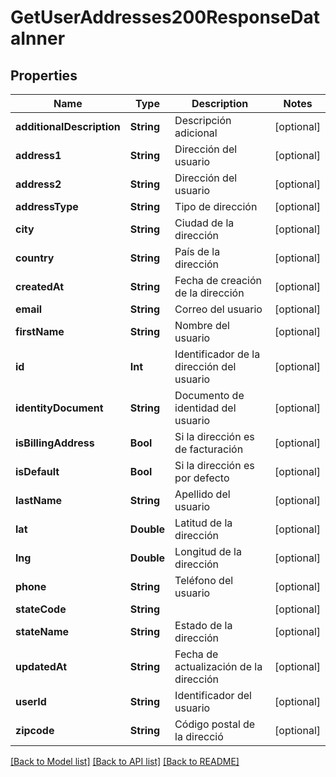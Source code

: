 # GetUserAddresses200ResponseDataInner

## Properties
Name | Type | Description | Notes
------------ | ------------- | ------------- | -------------
**additionalDescription** | **String** | Descripción adicional | [optional] 
**address1** | **String** | Dirección del usuario | [optional] 
**address2** | **String** | Dirección del usuario | [optional] 
**addressType** | **String** | Tipo de dirección | [optional] 
**city** | **String** | Ciudad de la dirección | [optional] 
**country** | **String** | País de la dirección | [optional] 
**createdAt** | **String** | Fecha de creación de la dirección | [optional] 
**email** | **String** | Correo del usuario | [optional] 
**firstName** | **String** | Nombre del usuario | [optional] 
**id** | **Int** | Identificador de la dirección del usuario | [optional] 
**identityDocument** | **String** | Documento de identidad del usuario | [optional] 
**isBillingAddress** | **Bool** | Si la dirección es de facturación | [optional] 
**isDefault** | **Bool** | Si la dirección es por defecto | [optional] 
**lastName** | **String** | Apellido del usuario | [optional] 
**lat** | **Double** | Latitud de la dirección | [optional] 
**lng** | **Double** | Longitud de la dirección | [optional] 
**phone** | **String** | Teléfono del usuario | [optional] 
**stateCode** | **String** |  | [optional] 
**stateName** | **String** | Estado de la dirección | [optional] 
**updatedAt** | **String** | Fecha de actualización de la dirección | [optional] 
**userId** | **String** | Identificador del usuario | [optional] 
**zipcode** | **String** | Código postal de la direcció | [optional] 

[[Back to Model list]](../README.md#documentation-for-models) [[Back to API list]](../README.md#documentation-for-api-endpoints) [[Back to README]](../README.md)


